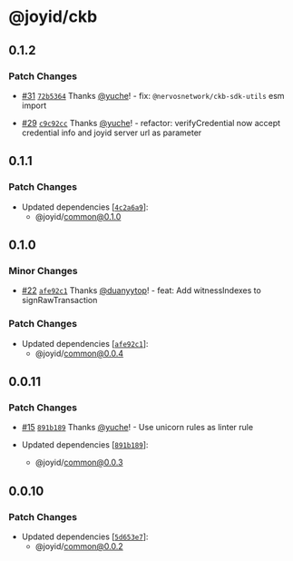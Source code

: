 # @joyid/ckb

## 0.1.2

### Patch Changes

- [#31](https://github.com/nervina-labs/joyid-sdk-js/pull/31) [`72b5364`](https://github.com/nervina-labs/joyid-sdk-js/commit/72b5364ecd97a869e34e9185ea8ca23cb1d9d1cc) Thanks [@yuche](https://github.com/yuche)! - fix: `@nervosnetwork/ckb-sdk-utils` esm import

- [#29](https://github.com/nervina-labs/joyid-sdk-js/pull/29) [`c9c92cc`](https://github.com/nervina-labs/joyid-sdk-js/commit/c9c92cca1cba8176fe98fb81e25c5c8fdf1bf9e1) Thanks [@yuche](https://github.com/yuche)! - refactor: verifyCredential now accept credential info and joyid server url as parameter

## 0.1.1

### Patch Changes

- Updated dependencies [[`4c2a6a9`](https://github.com/nervina-labs/joyid-sdk-js/commit/4c2a6a965c39d3df4d68422ad84e51cceed7efb3)]:
  - @joyid/common@0.1.0

## 0.1.0

### Minor Changes

- [#22](https://github.com/nervina-labs/joyid-sdk-js/pull/22) [`afe92c1`](https://github.com/nervina-labs/joyid-sdk-js/commit/afe92c151155381097916ce93c3cfc058a319b04) Thanks [@duanyytop](https://github.com/duanyytop)! - feat: Add witnessIndexes to signRawTransaction

### Patch Changes

- Updated dependencies [[`afe92c1`](https://github.com/nervina-labs/joyid-sdk-js/commit/afe92c151155381097916ce93c3cfc058a319b04)]:
  - @joyid/common@0.0.4

## 0.0.11

### Patch Changes

- [#15](https://github.com/nervina-labs/joyid-sdk-js/pull/15) [`891b189`](https://github.com/nervina-labs/joyid-sdk-js/commit/891b189bcb168513aab9f118dfd9fee6d4ac3a06) Thanks [@yuche](https://github.com/yuche)! - Use unicorn rules as linter rule

- Updated dependencies [[`891b189`](https://github.com/nervina-labs/joyid-sdk-js/commit/891b189bcb168513aab9f118dfd9fee6d4ac3a06)]:
  - @joyid/common@0.0.3

## 0.0.10

### Patch Changes

- Updated dependencies [[`5d653e7`](https://github.com/nervina-labs/joyid-sdk-js/commit/5d653e71b7d8d47edcf300d9acd8a9fb7c852c32)]:
  - @joyid/common@0.0.2
